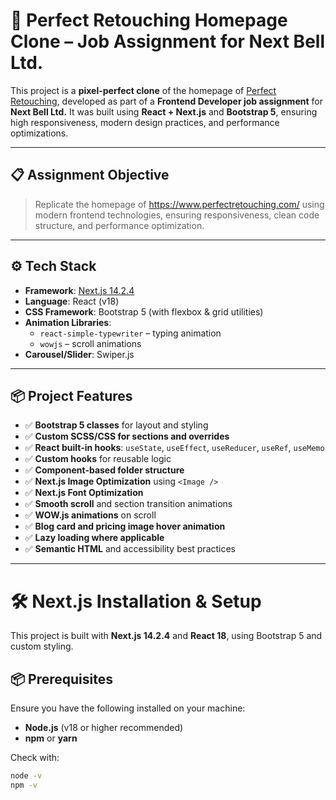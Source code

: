 # 🚀 Perfect Retouching Homepage Clone – Job Assignment for Next Bell Ltd.

This project is a **pixel-perfect clone** of the homepage of [Perfect Retouching](https://www.perfectretouching.com/), developed as part of a **Frontend Developer job assignment** for **Next Bell Ltd.** It was built using **React + Next.js** and **Bootstrap 5**, ensuring high responsiveness, modern design practices, and performance optimizations.

---

## 📋 Assignment Objective

> Replicate the homepage of https://www.perfectretouching.com/ using modern frontend technologies, ensuring responsiveness, clean code structure, and performance optimization.

---

## ⚙️ Tech Stack

- **Framework**: [Next.js 14.2.4](https://nextjs.org/)
- **Language**: React (v18)
- **CSS Framework**: Bootstrap 5 (with flexbox & grid utilities)
- **Animation Libraries**:
  - `react-simple-typewriter` – typing animation
  - `wowjs` – scroll animations
- **Carousel/Slider**: Swiper.js

---

## 📦 Project Features


- ✅ **Bootstrap 5 classes** for layout and styling
- ✅ **Custom SCSS/CSS for sections and overrides**
- ✅ **React built-in hooks**: `useState`, `useEffect`, `useReducer`, `useRef`, `useMemo`
- ✅ **Custom hooks** for reusable logic
- ✅ **Component-based folder structure**
- ✅ **Next.js Image Optimization** using `<Image />`
- ✅ **Next.js Font Optimization**
- ✅ **Smooth scroll** and section transition animations
- ✅ **WOW.js animations** on scroll
- ✅ **Blog card and pricing image hover animation**
- ✅ **Lazy loading where applicable**
- ✅ **Semantic HTML** and accessibility best practices

---

# 🛠️ Next.js Installation & Setup

This project is built with **Next.js 14.2.4** and **React 18**, using Bootstrap 5 and custom styling.

## 📦 Prerequisites

Ensure you have the following installed on your machine:

- **Node.js** (v18 or higher recommended)
- **npm** or **yarn**

Check with:

```bash
node -v
npm -v
